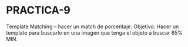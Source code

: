 # PRACTICA-9
Template Matching – hacer un match de porcentaje. Objetivo: Hacer un template para buscarlo en una imagen que tenga el objeto a buscar 85% MIN.
